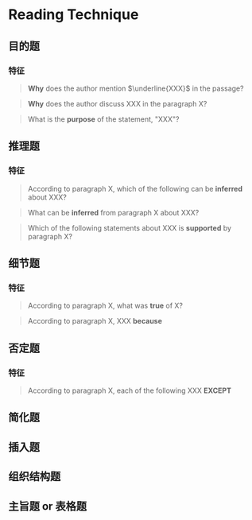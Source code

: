# Reading Technique

## 目的题

### 特征

> **Why** does the author mention $\underline{XXX}$ in the passage?

> **Why** does the author discuss XXX in the paragraph X?

> What is the **purpose** of the statement, "XXX"?

## 推理题

### 特征

> According to paragraph X, which of the following can be **inferred** about XXX?

> What can be **inferred** from paragraph X about XXX?

> Which of the following statements about XXX is **supported** by paragraph X?

## 细节题

### 特征

> According to paragraph X, what was **true** of X?

> According to paragraph X, XXX **because**

## 否定题

### 特征

> According to paragraph X, each of the following XXX **EXCEPT**

## 简化题

## 插入题

## 组织结构题

## 主旨题 or 表格题
